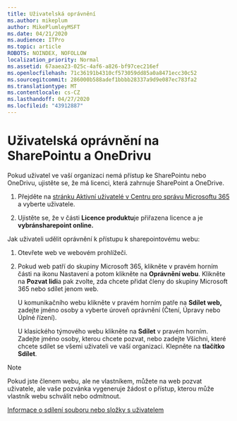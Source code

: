 ```yaml
---
title: Uživatelská oprávnění
ms.author: mikeplum
author: MikePlumleyMSFT
ms.date: 04/21/2020
ms.audience: ITPro
ms.topic: article
ROBOTS: NOINDEX, NOFOLLOW
localization_priority: Normal
ms.assetid: 67aaea23-025c-4af6-a826-bf97cec216ef
ms.openlocfilehash: 71c36191b4310cf573059dd85a0a8471ecc30c52
ms.sourcegitcommit: 286000b588adef1bbbb28337a9d9e087ec783fa2
ms.translationtype: MT
ms.contentlocale: cs-CZ
ms.lasthandoff: 04/27/2020
ms.locfileid: "43912887"
---
```

# <a name="user-permissions-in-sharepoint-and-onedrive"></a>Uživatelská oprávnění na SharePointu a OneDrivu

Pokud uživatel ve vaší organizaci nemá přístup ke SharePointu nebo OneDrivu, ujistěte se, že má licenci, která zahrnuje SharePoint a OneDrive. 
  
1. Přejděte na [stránku Aktivní uživatelé v Centru pro správu Microsoftu 365](https://portal.office.com/adminportal/home#/users) a vyberte uživatele. 
    
2. Ujistěte se, že v části **Licence produktu**je přiřazena licence a je **vybránsharepoint online.** 
    
 Jak uživateli udělit oprávnění k přístupu k sharepointovému webu: 
  
1. Otevřete web ve webovém prohlížeči.
    
2. Pokud web patří do skupiny Microsoft 365, klikněte v pravém horním části na ikonu Nastavení a potom klikněte na **Oprávnění webu**. Klikněte na **Pozvat lidi**a pak zvolte, zda chcete přidat členy do skupiny Microsoft 365 nebo sdílet jenom web. 
    
    U komunikačního webu klikněte v pravém horním patře na **Sdílet web,** zadejte jméno osoby a vyberte úroveň oprávnění (Čtení, Úpravy nebo Úplné řízení). 
    
    U klasického týmového webu klikněte na **Sdílet** v pravém horním. Zadejte jméno osoby, kterou chcete pozvat, nebo zadejte Všichni, které chcete sdílet se všemi uživateli ve vaší organizaci. Klepněte na **tlačítko Sdílet**.
    
> [!NOTE]
> Pokud jste členem webu, ale ne vlastníkem, můžete na web pozvat uživatele, ale vaše pozvánka vygeneruje žádost o přístup, kterou může vlastník webu schválit nebo odmítnout. 
  
[Informace o sdílení souboru nebo složky s uživatelem](https://go.microsoft.com/fwlink/?linkid=533408)
  


